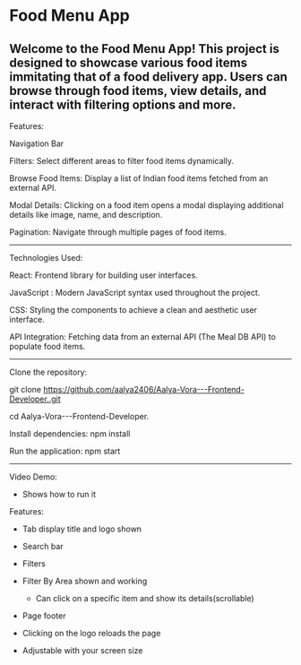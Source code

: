 # Food Menu App

Welcome to the Food Menu App! This project is designed to showcase various food items immitating that of a food delivery app. Users can browse through food items, view details, and interact with filtering options and more.
-----
Features:

Navigation Bar

Filters: Select different areas to filter food items dynamically.

Browse Food Items: Display a list of Indian food items fetched from an external API.

Modal Details: Clicking on a food item opens a modal displaying additional details like image, name, and description.

Pagination: Navigate through multiple pages of food items.

---------

Technologies Used:

React: Frontend library for building user interfaces.

JavaScript : Modern JavaScript syntax used throughout the project.

CSS: Styling the components to achieve a clean and aesthetic user interface.

API Integration: Fetching data from an external API (The Meal DB API) to populate food items.

-----

Clone the repository:

git clone https://github.com/aalya2406/Aalya-Vora---Frontend-Developer..git

cd Aalya-Vora---Frontend-Developer.


Install dependencies:
npm install


Run the application:
npm start


-----

Video Demo:

- Shows how to run it

Features:
  
- Tab display title and logo shown
  
- Search bar
  
- Filters
  
- Filter By Area shown and working
  - Can click on a specific item and show its details(scrollable)
    
- Page footer

- Clicking on the logo reloads the page

- Adjustable with your screen size 

  
